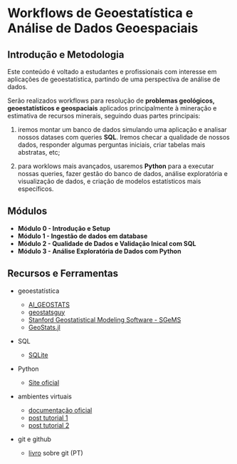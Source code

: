 # Workflows de Geoestatística e Análise de Dados Geoespaciais

## Introdução e Metodologia

Este conteúdo é voltado a estudantes e profissionais com interesse em aplicações de geoestatística, partindo de uma perspectiva de análise de dados.

Serão realizados workflows para resolução de **problemas geológicos, geoestatísticos e geospaciais** aplicados principalmente à mineração e estimativa de recursos minerais, seguindo duas partes principais:

1. iremos montar um banco de dados simulando uma aplicação e analisar nossos datases com queries **SQL**. Iremos checar a qualidade de nossos dados, responder algumas perguntas iniciais, criar tabelas mais abstratas, etc;

2. para worklows mais avançados, usaremos **Python** para a executar nossas queries, fazer gestão do banco de dados, análise exploratória e visualização de dados, e criação de modelos estatísticos mais específicos.

## Módulos

* **Módulo 0 - Introdução e Setup**
* **Módulo 1 - Ingestão de dados em database**
* **Módulo 2 - Qualidade de Dados e Validação Inical com SQL**
* **Módulo 3 - Análise Exploratória de Dados com Python**

## Recursos e Ferramentas

* geoestatística
  * [AI_GEOSTATS](https://wiki.52north.org/AI_GEOSTATS/WebHome)
  * [geostatsguy](https://github.com/GeostatsGuy)
  * [Stanford Geostatistical Modeling Software - SGeMS](https://sgems.sourceforge.net/)
  * [GeoStats.jl](https://github.com/JuliaEarth/GeoStats.j)

* SQL
  * [SQLite](https://www.sqlite.org/index.html)
* Python
  * [Site oficial](https://www.python.org/)

* ambientes virtuais
  * [documentação oficial](https://docs.conda.io/en/latest/miniconda.html)
  * [post tutorial 1](https://adrianovieira.gitlab.io/posts/conda/)
  * [post tutorial 2](https://www.monolitonimbus.com.br/conda-e-ambientes-virtuais/)

* git e github
  * [livro](https://git-scm.com/book/pt-br/v2) sobre git (PT)
